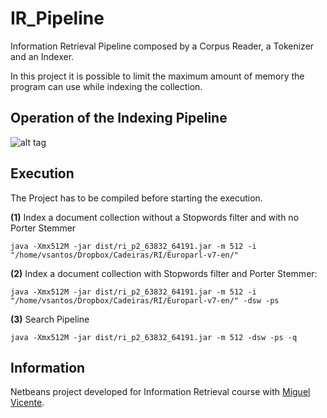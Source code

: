 # IR_Pipeline
Information Retrieval Pipeline composed by a Corpus Reader, a Tokenizer and an Indexer. 

In this project it is possible to limit the maximum amount of memory the program can use while indexing the collection.

## Operation of the Indexing Pipeline

![alt tag](https://raw.githubusercontent.com/vasco-santos/IR_Pipeline/master/img/Dataflow.png)

## Execution

The Project has to be compiled before starting the execution.

**(1)** Index a document collection without a Stopwords filter and with no Porter Stemmer

`java -Xmx512M -jar dist/ri_p2_63832_64191.jar -m 512 -i "/home/vsantos/Dropbox/Cadeiras/RI/Europarl-v7-en/"`

**(2)** Index a document collection with Stopwords filter and Porter Stemmer:

`java -Xmx512M -jar dist/ri_p2_63832_64191.jar -m 512 -i "/home/vsantos/Dropbox/Cadeiras/RI/Europarl-v7-en/" -dsw -ps`

**(3)** Search Pipeline

`java -Xmx512M -jar dist/ri_p2_63832_64191.jar -m 512 -dsw -ps -q`

## Information

Netbeans project developed for Information Retrieval course with [Miguel Vicente](https://github.com/mvicente93).